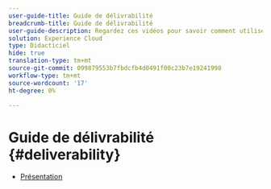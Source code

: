 ```yaml
---
user-guide-title: Guide de délivrabilité
breadcrumb-title: Guide de délivrabilité
user-guide-description: Regardez ces vidéos pour savoir comment utiliser la fonctionnalité de délivrabilité.
solution: Experience Cloud
type: Didacticiel
hide: true
translation-type: tm+mt
source-git-commit: 099879553b7fbdcfb4d0491f00c23b7e19241998
workflow-type: tm+mt
source-wordcount: '17'
ht-degree: 0%

---
```



# Guide de délivrabilité {#deliverability}

+ [Présentation](overview.md)
